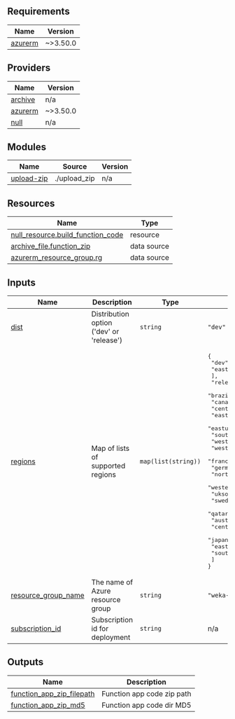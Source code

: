 <!-- BEGIN_TF_DOCS -->
## Requirements

| Name | Version |
|------|---------|
| <a name="requirement_azurerm"></a> [azurerm](#requirement\_azurerm) | ~>3.50.0 |

## Providers

| Name | Version |
|------|---------|
| <a name="provider_archive"></a> [archive](#provider\_archive) | n/a |
| <a name="provider_azurerm"></a> [azurerm](#provider\_azurerm) | ~>3.50.0 |
| <a name="provider_null"></a> [null](#provider\_null) | n/a |

## Modules

| Name | Source | Version |
|------|--------|---------|
| <a name="module_upload-zip"></a> [upload-zip](#module\_upload-zip) | ./upload_zip | n/a |

## Resources

| Name | Type |
|------|------|
| [null_resource.build_function_code](https://registry.terraform.io/providers/hashicorp/null/latest/docs/resources/resource) | resource |
| [archive_file.function_zip](https://registry.terraform.io/providers/hashicorp/archive/latest/docs/data-sources/file) | data source |
| [azurerm_resource_group.rg](https://registry.terraform.io/providers/hashicorp/azurerm/latest/docs/data-sources/resource_group) | data source |

## Inputs

| Name | Description | Type | Default | Required |
|------|-------------|------|---------|:--------:|
| <a name="input_dist"></a> [dist](#input\_dist) | Distribution option ('dev' or 'release') | `string` | `"dev"` | no |
| <a name="input_regions"></a> [regions](#input\_regions) | Map of lists of supported regions | `map(list(string))` | <pre>{<br>  "dev": [<br>    "eastus"<br>  ],<br>  "release": [<br>    "brazilsouth",<br>    "canadacentral",<br>    "centralus",<br>    "eastus",<br>    "eastus2",<br>    "southcentralus",<br>    "westus2",<br>    "westus3",<br>    "francecentral",<br>    "germanywestcentral",<br>    "northeurope",<br>    "westeurope",<br>    "uksouth",<br>    "swedencentral",<br>    "qatarcentral",<br>    "australiaeast",<br>    "centralindia",<br>    "japaneast",<br>    "eastasia",<br>    "southeastasia"<br>  ]<br>}</pre> | no |
| <a name="input_resource_group_name"></a> [resource\_group\_name](#input\_resource\_group\_name) | The name of Azure resource group | `string` | `"weka-tf-functions"` | no |
| <a name="input_subscription_id"></a> [subscription\_id](#input\_subscription\_id) | Subscription id for deployment | `string` | n/a | yes |

## Outputs

| Name | Description |
|------|-------------|
| <a name="output_function_app_zip_filepath"></a> [function\_app\_zip\_filepath](#output\_function\_app\_zip\_filepath) | Function app code zip path |
| <a name="output_function_app_zip_md5"></a> [function\_app\_zip\_md5](#output\_function\_app\_zip\_md5) | Function app code dir MD5 |
<!-- END_TF_DOCS -->